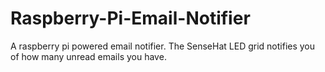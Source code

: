 # Raspberry-Pi-Email-Notifier
A raspberry pi powered email notifier. The SenseHat LED grid notifies you of how many unread emails you have.
